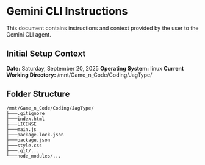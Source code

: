 # Gemini CLI Instructions

This document contains instructions and context provided by the user to the Gemini CLI agent.

## Initial Setup Context

**Date:** Saturday, September 20, 2025
**Operating System:** linux
**Current Working Directory:** /mnt/Game_n_Code/Coding/JagType/

## Folder Structure

```
/mnt/Game_n_Code/Coding/JagType/
├───.gitignore
├───index.html
├───LICENSE
├───main.js
├───package-lock.json
├───package.json
├───style.css
├───.git/...
└───node_modules/...
```
